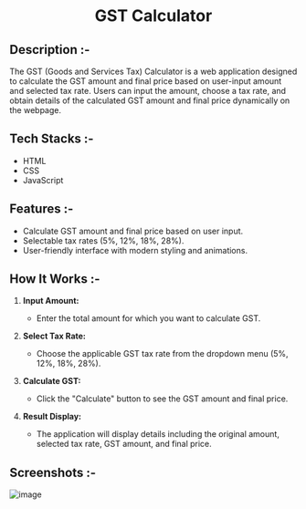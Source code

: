 # <p align="center">GST Calculator</p>

## Description :-

The GST (Goods and Services Tax) Calculator is a web application designed to calculate the GST amount and final price based on user-input amount and selected tax rate. Users can input the amount, choose a tax rate, and obtain details of the calculated GST amount and final price dynamically on the webpage.

## Tech Stacks :-

- HTML
- CSS
- JavaScript

## Features :-

- Calculate GST amount and final price based on user input.
- Selectable tax rates (5%, 12%, 18%, 28%).
- User-friendly interface with modern styling and animations.

## How It Works :-

1. **Input Amount:**
   - Enter the total amount for which you want to calculate GST.

2. **Select Tax Rate:**
   - Choose the applicable GST tax rate from the dropdown menu (5%, 12%, 18%, 28%).

3. **Calculate GST:**
   - Click the "Calculate" button to see the GST amount and final price.

4. **Result Display:**
   - The application will display details including the original amount, selected tax rate, GST amount, and final price.

## Screenshots :-

![image](https://github.com/Rakesh9100/CalcDiverse/assets/73993775/08cbb0b4-e840-4849-afef-7b6bdad7ba59)
